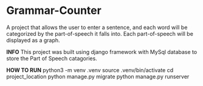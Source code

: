# Grammar-Counter
A project that allows the user to enter a sentence, and each word will be categorized by the part-of-speech it falls into. Each part-of-speech will be displayed as a graph.

**INFO**
This project was built using django framework with MySql database to store the Part of Speech catagories.

**HOW TO RUN**
python3 -m venv .venv
source .venv/bin/activate
cd project_location
python manage.py migrate
python manage.py runserver
